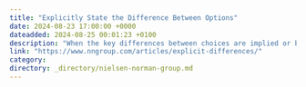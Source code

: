 ```yaml
---
title: "Explicitly State the Difference Between Options"
date: 2024-08-23 17:00:00 +0000
dateadded: 2024-08-25 00:01:23 +0100
description: "When the key differences between choices are implied or buried, users often select the wrong option or misunderstand the features."
link: "https://www.nngroup.com/articles/explicit-differences/"
category:
directory: _directory/nielsen-norman-group.md
---
```


